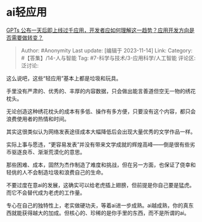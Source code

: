 # ai轻应用
[GPTs 公布一天后即上线过千应用，开发者应如何理解这一趋势？应用开发方向是否需要做转变？](https://www.zhihu.com/question/629714147/answer/3287829561)

> Author: #Anonymity
> Last update: [编辑于 2023-11-14]
> Link:
> Category:  #【答集】/14-人与智能
> Tag: #7-科学与技术/3-应用科学/人工智能
> 评论区:
> 泛讨论:

这么说吧，这些“轻应用”基本上都是垃圾和玩具。

手里没有严肃的、优秀的、丰厚的内容数据，只会做出能言善道但空无一物的绣花枕头。

无论创造这种绣花枕头的成本有多低、操作有多方便，只要没有这个内容，都只会浪费使用者的热情和时间。

其实这很类似认为网络发表途径成本大幅降低后会出现大量优秀的文学作品一样。

实际上事与愿违，“更容易发表”并没有带来文学成就的辉煌高峰——倒是很有些劣币驱逐良币、渐渐荒漠化的意思。

那些困难、成本，固然为杰作制造了难度和挑战，但在另一方面，也保证了侥幸和轻佻的人不会制造垃圾和浪费自己的生命。

不要过度在意ai的发展，这确实可以给老虎插上翅膀，但前提是你自己要是猛虎。而它不会替代成为老虎的工作量。

专心在自己的独特性上，老实做硬功夫，等着ai进一步成熟。ai越成熟，你的真东西就能获得越大的加成。但核心的、珍稀的是你手里的东西，而不是所谓的ai。
